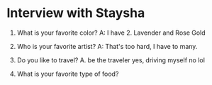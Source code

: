 # Interview with Staysha

1. What is your favorite color?
A: I have 2. Lavender and Rose Gold

2. Who is your favorite artist?
A: That's too hard, I have to many.

3. Do you like to travel?
A. be the traveler yes, driving myself no lol

4. What is your favorite type of food?
